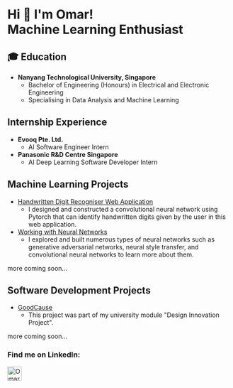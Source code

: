 <h1>Hi 👋 I'm Omar! <br> Machine Learning Enthusiast</h1>

<h2>🎓 Education</h2>

- <b>Nanyang Technological University, Singapore</b>
  - Bachelor of Engineering (Honours) in Electrical and Electronic Engineering
  - Specialising in Data Analysis and Machine Learning

<h2>Internship Experience</h2>

- <b>Evooq Pte. Ltd. </b>
  - AI Software Engineer Intern
- <b>Panasonic R&D Centre Singapore </b>
  - AI Deep Learning Software Developer Intern

<h2>Machine Learning Projects</h2>

- [Handwritten Digit Recogniser Web Application](https://github.com/omar-ntu/digit_recognition_app)
  - I designed and constructed a convolutional neural network using Pytorch that can identify handwritten digits given by the user in this web application.
- [Working with Neural Networks](https://github.com/omar-ntu/Neural-Networks)
  - I explored and built numerous types of neural networks such as generative adversarial networks, neural style transfer, and convolutional neural networks to learn more about them. 

more coming soon...

<h2>Software Development Projects</h2>

- [GoodCause](https://ntu-eee-dip-e028.web.app/)
  - This project was part of my university module "Design Innovation Project".

more coming soon...

<h3>Find me on LinkedIn:</h3>

[<img align="left" alt="Omar | LinkedIn" width="32px" src="https://cdn.jsdelivr.net/npm/simple-icons@v3/icons/linkedin.svg" />][linkedin]


[linkedin]: https://www.linkedin.com/in/omar-sheik-mustafa-7bb816259


<!--
**omar-ntu/omar-ntu** is a ✨ _special_ ✨ repository because its `README.md` (this file) appears on your GitHub profile.

Here are some ideas to get you started:

- 🔭 I’m currently working on ...
- 🌱 I’m currently learning ...
- 👯 I’m looking to collaborate on ...
- 🤔 I’m looking for help with ...
- 💬 Ask me about ...
- 📫 How to reach me: ...
- 😄 Pronouns: ...
- ⚡ Fun fact: ...
-->
